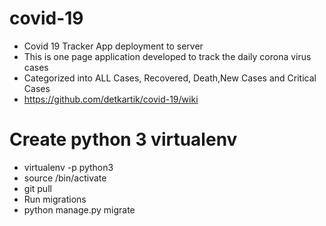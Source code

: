 # covid-19
 - Covid 19 Tracker App deployment to server
- This is one page application developed to track the daily corona virus cases
- Categorized into ALL Cases, Recovered, Death,New Cases and Critical Cases
-  https://github.com/detkartik/covid-19/wiki

# Create python 3 virtualenv
- virtualenv -p python3 <desired-path>
- source <desired-path>/bin/activate
- git pull
- Run migrations
- python manage.py migrate
